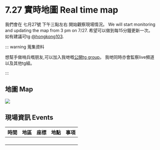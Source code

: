 # 7.27 實時地圖 Real time map

我們會在 七月27號 下午三點左右 開始觀察現場情況。  We will start monitoring and updating the map from 3 pm on 7/27.  希望可以做到每15分鐘更新一次。  如有建議可tg [@hongkong103](https://t.me/hongkong103).

::: warning 蒐集資料

想幫手做哨兵嘅朋友,可以加入我哋嘅[公開tg group](https://t.me/map728)。 我哋同時亦會監察live頻道以及其他tg組。

:::

## 地圖 Map

![](https://live.staticflickr.com/65535/48384696931_cd18ae42cd_b.jpg)

## 現場資訊 Events

<!-- <Foldable> -->

<!-- 座標地點可參考[空白地圖](/721-blank.jpg)。  如要事先列印, 可用[這PDF檔案](/721-blank.pdf)。 -->

| 時間  |  地區  |      座標      |                 地點                 | 事項                                             |
|:-----:|:------:|:--------------:|:------------------------------------:|:-------------------------------------------------|
|       |        |                |                                      |                                                  |
|       |        |                |                                      |                                                  |
|       |        |                |                                      |                                                  |
|       |        |                |                                      |                                                  |
